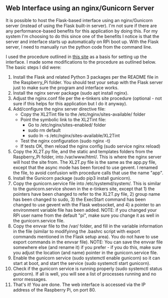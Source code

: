 ## Web Interface using an nginx/Gunicorn Server

It is possible to host the Flask-based interface using an nginx/Gunicorn server (instead of using the Flask built-in server).  I'm not sure if there are any performance-based benefits for this application by doing this.  For my system I'm choosing to do this since one of the benefits I notice is that the server and interface starts up automatically on RPi boot up.  With the Flask server, I need to manually run the python code from the command line.

I used the procedure outlined in [this site](https://www.e-tinkers.com/2018/08/how-to-properly-host-flask-application-with-nginx-and-guincorn/) as a basis for setting up the interface.  I made some modifications to the procedure as outlined below.  The basic steps I did were:

1. Install the Flask and related Python 3 packages per the README file in the Raspberry_Pi folder.  You should test your setup with the Flask server just to make sure the program and interface works.
2. Install the nginx server package (sudo apt install nginx).
3. Adjust the nginx.conf file per the e-tinkers site procedure (optional - not sure if this helps for this application but I do it anyway).
4. Add/configure the nginx server directive file:
   - Copy the XL2Tint file to the /etc/nginx/sites-available/ folder
   - Point the symbolic link to the XL2Tint file:
     - Go to /etc/nginx/sites-enabled/ folder
     - sudo rm default
     - sudo ln -s /etc/nginx/sites-available/XL2Tint
   - Test the nginx configuration (sudo nginx -t)
   - If tests OK, then reload the nginx config (sudo service nginx reload)
5. Copy the XL2T.py file, and the static and templates folders from the Raspberry_Pi folder, into /var/www/html/.  This is where the nginx server will host the site from.  The XL2T.py file is the same as the app.py file, except that the async mode has been forced to use gevent.  I renamed the file, to avoid confusion with procedure calls that use the name "app".
6. Install the Gunicorn package (sudo pip3 install gunicorn).
7. Copy the gunicorn.service file into /etc/systemd/system/.  This is similar to the gunicorn.service shown in the e-tinkers site, except that 1) the pointers have been changed to refer to the XL2T.py file, 2) group name has been changed to sudo, 3) the ExecStart command has been changed to use gevent with the Flask websocket, and 4) a pointer to an environment variable file has been added.  NOTE: if you changed your RPi user name from the default "pi", make sure you change it as well in the gunicorn.service file.
8. Copy the envvar file to the /var/ folder, and fill in the variable information in the file (similar to modifyinng the .bashrc script with export commands mentioned in the Flask setup area).  You do not have to use export commands in the envvar file).  NOTE:  You can save the envvar file somewhere else (and rename it) if you prefer - if you do this, make sure you adjust the location (and name) pointer in the gunicorn.service file.
9. Enable the gunicorn service (sudo systemctl enable gunicorn) so it can start at boot, and start the service (sudo systemctl start gunicorn).
10. Check if the gunicorn service is running properly (sudo systemctl status gunicorn).  If all is well, you will see a list of processes running and no error messages.
11. That's it!  You are done.  The web interface is accessed via the IP address of the Raspberry Pi, on port 80.

